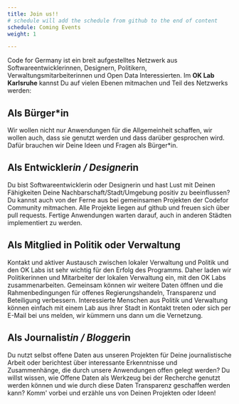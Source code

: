 ```yaml
---
title: Join us!!
# schedule will add the schedule from github to the end of content
schedule: Coming Events
weight: 1

---
```


Code for Germany ist ein breit aufgestelltes Netzwerk aus Softwareentwicklerinnen, Designern, Politikern, Verwaltungsmitarbeiterinnen und Open Data Interessierten.
Im **OK Lab Karlsruhe** kannst Du auf vielen Ebenen mitmachen und Teil des Netzwerks werden: 

## Als Bürger*in
Wir wollen nicht nur Anwendungen für die Allgemeinheit schaffen, wir wollen auch, dass sie genutzt werden und dass darüber gesprochen wird. Dafür brauchen wir Deine Ideen und Fragen als Bürger*in.

## Als Entwickler*in / Designer*in
Du bist Softwareentwicklerin oder Designerin und hast Lust mit Deinen Fähigkeiten Deine Nachbarschaft/Stadt/Umgebung positiv zu beeinflussen? Du kannst auch von der Ferne aus bei gemeinsamen Projekten der Codefor Community mitmachen. Alle Projekte liegen auf github und freuen sich über pull requests. Fertige Anwendungen warten darauf, auch in anderen Städten implementiert zu werden.

## Als Mitglied in Politik oder Verwaltung
Kontakt und aktiver Austausch zwischen lokaler Verwaltung und Politik und den OK Labs ist sehr wichtig für den Erfolg des Programms. Daher laden wir Politikerinnen und Mitarbeiter der lokalen Verwaltung ein, mit den OK Labs zusammenarbeiten. Gemeinsam können wir weitere Daten öffnen und die Rahmenbedingungen für offenes Regierungshandeln, Transparenz und Beteiligung verbessern. Interessierte Menschen aus Politik und Verwaltung können einfach mit einem Lab aus ihrer Stadt in Kontakt treten oder sich per E-Mail bei uns melden, wir kümmern uns dann um die Vernetzung.

## Als Journalist*in / Blogger*in
Du nutzt selbst offene Daten aus unseren Projekten für Deine journalistische Arbeit oder berichtest über interessante Erkenntnisse und Zusammenhänge, die durch unsere Anwendungen offen gelegt werden?
Du willst wissen, wie Offene Daten als Werkzeug bei der Recherche genutzt werden können und wie durch diese Daten Transparenz geschaffen werden kann? Komm' vorbei und erzähle uns von Deinen Projekten oder Ideen!


